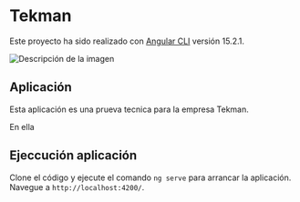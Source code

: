 # Tekman

Este proyecto ha sido realizado con [Angular CLI](https://github.com/angular/angular-cli) versión 15.2.1.

![Descripción de la imagen](/assets/tekman.png)

## Aplicación

Esta aplicación es una prueva tecnica para la empresa Tekman.

En ella

## Ejeccución aplicación

Clone el código y ejecute el comando `ng serve` para arrancar la aplicación. Navegue a `http://localhost:4200/`.
